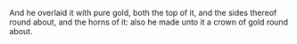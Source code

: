 And he overlaid it with pure gold, both the top of it, and the sides thereof round about, and the horns of it: also he made unto it a crown of gold round about.
